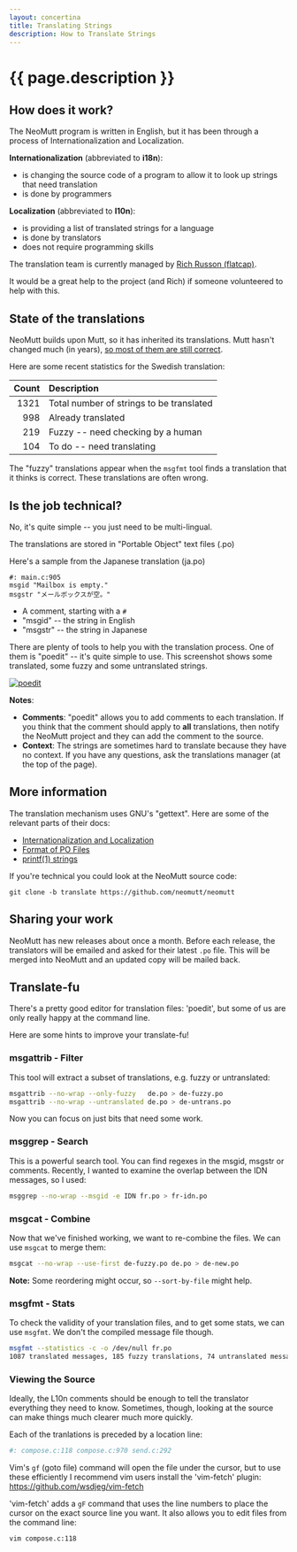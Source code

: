 ```yaml
---
layout: concertina
title: Translating Strings
description: How to Translate Strings
---
```


# {{ page.description }}

## How does it work?

The NeoMutt program is written in English, but it has been through a process of
Internationalization and Localization.

**Internationalization** (abbreviated to **i18n**):

- is changing the source code of a program to allow it to look up strings that
  need translation
- is done by programmers

**Localization** (abbreviated to **l10n**):

- is providing a list of translated strings for a language
- is done by translators
- does not require programming skills

The translation team is currently managed by
[Rich Russon (flatcap)](mailto:rich@flatcap.org).

It would be a great help to the project (and Rich) if someone volunteered to
help with this.

## State of the translations

NeoMutt builds upon Mutt, so it has inherited its translations. Mutt hasn't
changed much (in years), [so most of them are still correct](/translate.html).

Here are some recent statistics for the Swedish translation:

| Count  | Description                              |
| -----: | :--------------------------------------- |
|   1321 | Total number of strings to be translated |
|    998 | Already translated                       |
|    219 | Fuzzy -- need checking by a human        |
|    104 | To do -- need translating                |

The "fuzzy" translations appear when the `msgfmt` tool finds a translation that
it thinks is correct. These translations are often wrong.

## Is the job technical?

No, it's quite simple -- you just need to be multi-lingual.

The translations are stored in "Portable Object" text files (.po)

Here's a sample from the Japanese translation (ja.po)

```
#: main.c:905
msgid "Mailbox is empty."
msgstr "メールボックスが空。"
```

- A comment, starting with a `#`
- "msgid" -- the string in English
- "msgstr" -- the string in Japanese

There are plenty of tools to help you with the translation process. One of
them is "poedit" -- it's quite simple to use. This screenshot shows some
translated, some fuzzy and some untranslated strings.

[![poedit](/images/poedit-thumb.png)](/images/poedit.png 'click to enlarge')

**Notes**:

- **Comments**: "poedit" allows you to add comments to each translation. If you
  think that the comment should apply to **all** translations, then notify the
  NeoMutt project and they can add the comment to the source.
- **Context**: The strings are sometimes hard to translate because they have no
  context. If you have any questions, ask the translations manager (at the top
  of the page).

## More information

The translation mechanism uses GNU's "gettext". Here are some of the relevant
parts of their docs:

- [Internationalization and Localization](https://www.gnu.org/software/gettext/manual/gettext.html#Concepts)
- [Format of PO Files](https://www.gnu.org/software/gettext/manual/gettext.html#PO-Files)
- [printf(1) strings](https://www.gnu.org/software/gettext/manual/gettext.html#c_002dformat-Flag)

If you're technical you could look at the NeoMutt source code:

```
git clone -b translate https://github.com/neomutt/neomutt
```

## Sharing your work

NeoMutt has new releases about once a month. Before each release, the
translators will be emailed and asked for their latest `.po` file. This will
be merged into NeoMutt and an updated copy will be mailed back.

## Translate-fu

There's a pretty good editor for translation files: 'poedit', but some of us are only really happy at the command line.

Here are some hints to improve your translate-fu!

### msgattrib - Filter

This tool will extract a subset of translations, e.g. fuzzy or untranslated:

```sh
msgattrib --no-wrap --only-fuzzy   de.po > de-fuzzy.po
msgattrib --no-wrap --untranslated de.po > de-untrans.po
```

Now you can focus on just bits that need some work.

### msggrep - Search

This is a powerful search tool.  You can find regexes in the msgid, msgstr or comments.  Recently, I wanted to examine the overlap between the IDN messages, so I used:

```sh
msggrep --no-wrap --msgid -e IDN fr.po > fr-idn.po
```

### msgcat - Combine

Now that we've finished working, we want to re-combine the files.  We can use `msgcat` to merge them:

```sh
msgcat --no-wrap --use-first de-fuzzy.po de.po > de-new.po
```

**Note:** Some reordering might occur, so `--sort-by-file` might help.

### msgfmt - Stats

To check the validity of your translation files, and to get some stats, we can use `msgfmt`.  We don't the compiled message file though.

```sh
msgfmt --statistics -c -o /dev/null fr.po
1087 translated messages, 185 fuzzy translations, 74 untranslated messages.
```

### Viewing the Source

Ideally, the L10n comments should be enough to tell the translator everything they need to know.  Sometimes, though, looking at the source can make things much clearer much more quickly.

Each of the tranlations is preceded by a location line:

```sh
#: compose.c:118 compose.c:970 send.c:292
```

Vim's `gf` (goto file) command will open the file under the cursor, but to use these efficiently I recommend vim users install the 'vim-fetch' plugin: https://github.com/wsdjeg/vim-fetch

'vim-fetch' adds a `gF` command that uses the line numbers to place the cursor on the exact source line you want.  It also allows you to edit files from the command line:

```sh
vim compose.c:118
```

